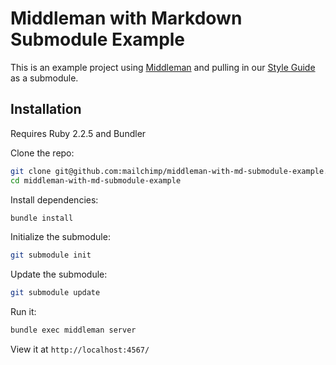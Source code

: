 # Middleman with Markdown Submodule Example

This is an example project using [Middleman](https://middlemanapp.com) and pulling in our [Style Guide](https://github.com/mailchimp/content-style-guide) as a submodule.

## Installation
Requires Ruby 2.2.5 and Bundler

Clone the repo:
``` bash
git clone git@github.com:mailchimp/middleman-with-md-submodule-example.git
cd middleman-with-md-submodule-example
```

Install dependencies:
``` bash
bundle install
```

Initialize the submodule:
``` bash
git submodule init
```

Update the submodule:
``` bash
git submodule update
```

Run it:
``` bash
bundle exec middleman server
```

View it at `http://localhost:4567/`

